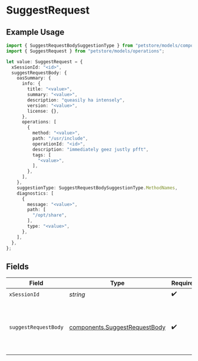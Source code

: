 # SuggestRequest

## Example Usage

```typescript
import { SuggestRequestBodySuggestionType } from "petstore/models/components";
import { SuggestRequest } from "petstore/models/operations";

let value: SuggestRequest = {
  xSessionId: "<id>",
  suggestRequestBody: {
    oasSummary: {
      info: {
        title: "<value>",
        summary: "<value>",
        description: "queasily ha intensely",
        version: "<value>",
        license: {},
      },
      operations: [
        {
          method: "<value>",
          path: "/usr/include",
          operationId: "<id>",
          description: "immediately geez justly pfft",
          tags: [
            "<value>",
          ],
        },
      ],
    },
    suggestionType: SuggestRequestBodySuggestionType.MethodNames,
    diagnostics: [
      {
        message: "<value>",
        path: [
          "/opt/share",
        ],
        type: "<value>",
      },
    ],
  },
};
```

## Fields

| Field                                                                          | Type                                                                           | Required                                                                       | Description                                                                    |
| ------------------------------------------------------------------------------ | ------------------------------------------------------------------------------ | ------------------------------------------------------------------------------ | ------------------------------------------------------------------------------ |
| `xSessionId`                                                                   | *string*                                                                       | :heavy_check_mark:                                                             | N/A                                                                            |
| `suggestRequestBody`                                                           | [components.SuggestRequestBody](../../models/components/suggestrequestbody.md) | :heavy_check_mark:                                                             | The OAS summary and diagnostics to use for the suggestion.                     |
